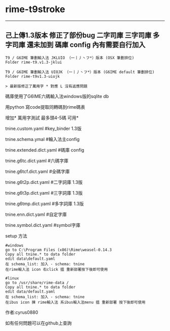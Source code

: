 # rime-t9stroke

---
己上傳1.3版本 修正了部份bug
二字司庫 三字司庫 多字司庫 還未加到 碼庫 config 內有需要自行加入
---

```
T9 / G6IME 筆劃輸入法 JKLUIO （一丨丿丶フ*）版本 (OSX 筆劃排位)
Folder rime-t9.v1.3-jklui
```

```
T9 / G6IME 筆劃輸入法 UIOJK （一丨丿丶フ*）版本 (G6IME default 筆劃排位)
Folder rime-t9v1.3-uiojk 

> 最新版修正了萬用字 * 對應 L 沒有返應問題
```

碼庫使用了G6IME六碼輸入法windows版的sqlite db 

用python 寫code提取同轉碼到rime碼表

增加* 萬用字測試 最多頭4-5碼 可用*

tnine.custom.yaml          #key_binder 1.3版

tnine.schema.ymal          #輪入法主config

tnine.extended.dict.yaml   #碼庫 config

tnine.g6tc.dict.yaml       #六碼字庫

tnine.g6tcf.dict.yaml      #全碼字庫

tnine.g6t2p.dict.yaml      #二字詞庫 1.3版

tnine.g6t3p.dict.yaml      #三字詞庫 1.3版

tnine.g6tmp.dict.yaml      #多字詞庫 1.3版

tnine.enn.dict.yaml        #自定字庫

tnine.symbol.dict.yaml     #symbol字庫

setup 方法

```
#windows 
go to C:\Program Files (x86)\Rime\weasel-0.14.3
Copy all tnine.* to data folder
edit data\default.yaml
在 schema_list: 加入 - schema: tnine
在rime輸入法 icon 右click 搵 重新部署按下後即可使用
```

```
#linux
go to /usr/share/rime-data /
Copy all tnine.* to data folder
edit data/default.yaml
在 schema_list: 加入 - schema: tnine
在ibus icon 揀 rime輸入法 系ibus輸入法menu 搵 重新部署 按下後即可使用
```

作者:cyrus0880

如有任何問題可以在github上查詢

